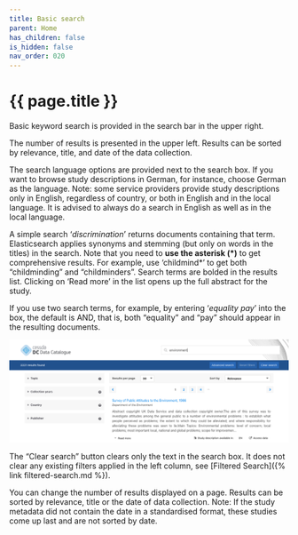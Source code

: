 ```yaml
---
title: Basic search
parent: Home
has_children: false
is_hidden: false
nav_order: 020
---
```


# {{ page.title }}

Basic keyword search is provided in the search bar in the upper right.

The number of results is presented in the upper left.
Results can be sorted by relevance, title, and date of the data collection.

The search language options are provided next to the search box.
If you want to browse study descriptions in German, for instance, choose German as the language.
Note: some service providers provide study descriptions only in English, regardless of country,
or both in English and in the local language.
It is advised to always do a search in English as well as in the local language.

A simple search ‘*discrimination*’ returns documents containing that term.
Elasticsearch applies synonyms and stemming (but only on words in the titles) in the search.
Note that you need to **use the asterisk (\*)** to get comprehensive results.
For example, use ‘childmind\*’ to get both “childminding” and “childminders”.
Search terms are bolded in the results list.
Clicking on ‘Read more’ in the list opens up the full abstract for the study.

If you use two search terms, for example, by entering ‘*equality pay*’ into the box,
the default is AND, that is, both “equality” and “pay” should appear in the resulting documents.

![Basic search](images/basic-search.png "Basic search")

The “Clear search” button clears only the text in the search box.
It does not clear any existing filters applied in the left column,
see [Filtered Search]({% link filtered-search.md %}).

You can change the number of results displayed on a page.
Results can be sorted by relevance, title or the date of data collection.
Note: If the study metadata did not contain the date in a standardised format,
these studies come up last and are not sorted by date.
